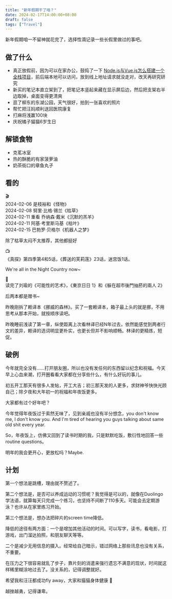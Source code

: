 ```yaml
---
title: "新年假期干了啥？"
date: 2024-02-17T14:00:00+08:00
draft: false
tags: ["Travel"]
---
```


新年假期咱一不留神就花完了，选择性滴记录一些长假里做过的事吧。

## 做了什么
- 真正放假前，因为可以在家办公，鼓捣了一下 [Node.js与Vue.js怎么搭建一个全栈项目](https://www.php.cn/faq/508239.html)，前后端本地可以访问，放到线上地址请求就没走对，改天再研究研究  
- 新买的笔记本直立架到了，把笔记本竖起来藏在显示屏后边，然后把支架右半边取掉，桌面变得更清爽  
- 逛了柳东的东湖公园，天气很好，拍到一张喜欢的照片  
- 帮忙把汪妈顺利送回医院康复  
- 打麻将浅赢100块  
- 庆祝橘子猫猫6岁生日  

## 解锁食物

- 克茗冰室  
- 热的酥脆的有家菠萝油  
- 奶茶街口的章鱼丸子  


## 看的

🎬   
2024-02-06    是枝裕和《怪物》  
2024-02-08    努里·比格·锡兰《枯草》   
2024-02-11     重看 乔纳森·戴米《沉默的羔羊》  
2024-02-11     阿基·考里斯马基《枯叶》  
2024-02-15     巴勃罗·贝格尔《机器人之梦》  

除了枯草太闷不太推荐，其他都挺好

📺   
《真探》第四季第4和5话，《葬送的芙莉莲》23话，迷宫饭1话。

We're all in the Night Country now~ 

📖   
读完了刘瑜的《可能性的艺术》，《東京日日 1》和《躲在超市後門抽菸的兩人 2》

后两本都是赠书~

昨晚刚拆了赖译本《挪威的森林》。买了一套赖译本，箱子最上头的就是挪，不用思考从那本开始，就按顺序读吧。  

昨晚睡前浅读了第一章，纵使距离上次看林译已经N年过去，依然能感觉到两者行文的差异，赖译的选词明显更朴实，也更长但并不影响顺畅。林译的更精炼，短促。  

## 破例  

今年就完全没有……打开朋友圈，所以也没有发任何的东西留以纪念和祝福。今天早上心血来潮，打开圈看看大家都在分享些什么，有什么好玩的事儿。  

初五开工那天有很多人发帖，开工大吉；初三那天发的人更多，求财神爷快快光顾自己；除夕夜和大年初一的祝福和年夜饭更多。

大家都有过个好年吧？  

今年觉得年夜饭过于索然无味了，见到亲戚也没有半分想念，you don't know me, I don't know you. And I'm tired of hearing you guys talking about same old shit every year.

So，年夜饭上，仿佛又回到了读书时期的我，只是默默吃饭，敷衍性地回答一些routine questions。

明年的我会更开心，更放松吗？Maybe.


## 计划

第一个想法是跳槽，理由就不赘述了。  

第二个想法是，是否可以养成运动的习惯呢？我觉得是可以的，就像在Duolingo学法语，就算每天只完成一个练习，也坚持不间断了110多天。可能会去定期游泳？也许从在家里练习开始。

第三个想法是，想办法把碎片的screen time降低。

降低的途径有两方面：一个是增加其他活动的时间。可以写字，读书，看电影，打游戏，出门溜达拍照，和朋友聊天等等。

二个是减少无用信息的摄入。经常给自己暗示，错过网络上那些讯息也没有关系，不重要。

在压力之下很容易就乱了步子，靠片刻的消遣来强行遗忘不满意的现状，时间就这样稀里糊涂地过去了。没关系的，记得调整就好。

希望我和汪汪都成功fly away，大家和猫猫身体健康 💪

越挫越勇，记得谦卑。